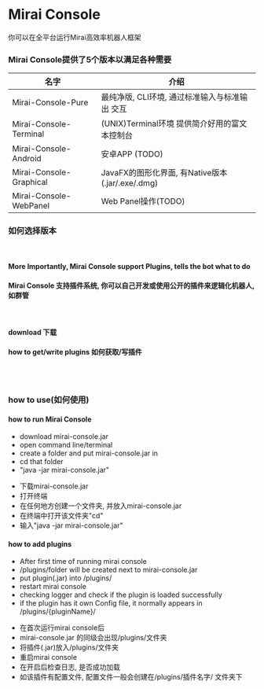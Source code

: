 # Mirai Console
你可以在全平台运行Mirai高效率机器人框架
### Mirai Console提供了5个版本以满足各种需要

|  名字    | 介绍 |
| --- | --- |
| Mirai-Console-Pure  |  最纯净版, CLI环境, 通过标准输入与标准输出 交互 |
| Mirai-Console-Terminal  |  (UNIX)Terminal环境 提供简介好用的富文本控制台 |
| Mirai-Console-Android   |  安卓APP (TODO) |
| Mirai-Console-Graphical  |  JavaFX的图形化界面, 有Native版本(.jar/.exe/.dmg) |
| Mirai-Console-WebPanel  |   Web Panel操作(TODO) |


### 如何选择版本
<br>

#### More Importantly, Mirai Console support <b>Plugins</b>, tells the bot what to do
#### Mirai Console 支持插件系统, 你可以自己开发或使用公开的插件来逻辑化机器人, 如群管
<br>

#### download 下载
#### how to get/write plugins 如何获取/写插件
<br>
<br>

### how to use(如何使用)
#### how to run Mirai Console
<ul>
    <li>download mirai-console.jar</li>
    <li>open command line/terminal</li>
    <li>create a folder and put mirai-console.jar in</li>
    <li>cd that folder</li>
    <li>"java -jar mirai-console.jar"</li>
</ul>

<ul>
    <li>下载mirai-console.jar</li>
    <li>打开终端</li>
    <li>在任何地方创建一个文件夹, 并放入mirai-console.jar</li>
    <li>在终端中打开该文件夹"cd"</li>
    <li>输入"java -jar mirai-console.jar"</li>
</ul>

#### how to add plugins
<ul>
    <li>After first time of running mirai console</li>
    <li>/plugins/folder will be created next to mirai-console.jar</li>
    <li>put plugin(.jar) into /plugins/</li>
    <li>restart mirai console</li>
    <li>checking logger and check if the plugin is loaded successfully</li>
    <li>if the plugin has it own Config file, it normally appears in /plugins/{pluginName}/</li>
</ul>

<ul>
    <li>在首次运行mirai console后</li>
    <li>mirai-console.jar 的同级会出现/plugins/文件夹</li>
    <li>将插件(.jar)放入/plugins/文件夹</li>
    <li>重启mirai console</li>
    <li>在开启后检查日志, 是否成功加载</li>
    <li>如该插件有配置文件, 配置文件一般会创建在/plugins/插件名字/ 文件夹下</li>
</ul>


